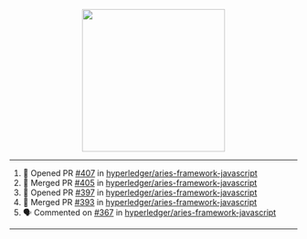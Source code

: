 <p align="center">
<img src="https://user-images.githubusercontent.com/61358536/126118557-75ac74a7-4655-4289-9a8d-e536322b7423.png" height="250" width="250"/>
</p>

---

<!--START_SECTION:activity-->
1. 💪 Opened PR [#407](https://github.com/hyperledger/aries-framework-javascript/pull/407) in [hyperledger/aries-framework-javascript](https://github.com/hyperledger/aries-framework-javascript)
2. 🎉 Merged PR [#405](https://github.com/hyperledger/aries-framework-javascript/pull/405) in [hyperledger/aries-framework-javascript](https://github.com/hyperledger/aries-framework-javascript)
3. 💪 Opened PR [#397](https://github.com/hyperledger/aries-framework-javascript/pull/397) in [hyperledger/aries-framework-javascript](https://github.com/hyperledger/aries-framework-javascript)
4. 🎉 Merged PR [#393](https://github.com/hyperledger/aries-framework-javascript/pull/393) in [hyperledger/aries-framework-javascript](https://github.com/hyperledger/aries-framework-javascript)
5. 🗣 Commented on [#367](https://github.com/hyperledger/aries-framework-javascript/issues/367) in [hyperledger/aries-framework-javascript](https://github.com/hyperledger/aries-framework-javascript)
<!--END_SECTION:activity-->

---
